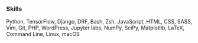 ### Skills

Python, TensorFlow, Django, DRF, Bash, Zsh, JavaScript, HTML, CSS, SASS, Vim, Git, PHP, WordPress, Jupyter labs, NumPy, SciPy, Matplotlib, LaTeX, Command Line, Linux, macOS
